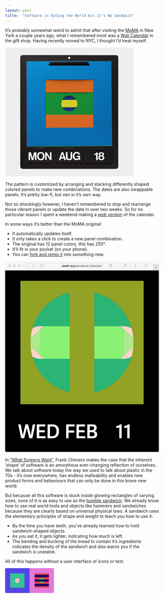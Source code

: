 ```yaml
---
layout: post
title:  "Software is Eating the World but it’s No Sandwich"
---
```


It’s probably somewhat weird to admit that after visiting the [MoMA][moma-nyc] in New York a couple years ago, what I remembered most was a [Wall Calendar][moma] in the gift shop. Having recently moved to NYC, I thought I’d treat myself.

<img src="/images/2015/software-and-sandwiches/irl.jpg" srcset="/images/2015/software-and-sandwiches/irl@2x.jpg 2x">

The pattern is customized by arranging and stacking differently shaped colored panels to make new combinations. The dates are also swappable panels. It’s pretty low-fi, but zen in it’s own way.

Not so shockingly however, I haven’t remembered to stop and rearrange those vibrant panels or update the date in over two weeks. So for no particular reason I spent a weekend making a [web version][project] of the calendar. 

In some ways it’s better than the  MoMA original:

-	It automatically updates itself.
-	It only takes a click to create a new panel combination.
-	The original has 12 panel colors, this has 255³.
-	It’ll fit in your pocket (on your phone).
-   You can [fork and remix it][gh] into something new.

<a href="https://github.com/pketh/perpetual-calendar">
	<img src="/images/2015/software-and-sandwiches/web10.png" srcset="/images/2015/software-and-sandwiches/web10@2x.png 2x" class="large">
</a>

In [“What Screens Want”][chimero], Frank Chimero makes the case that the inherent ‘shape’ of software is an amorphous ever-changing reflection of ourselves. We talk about software today the way we used to talk about plastic in the 70s - it’s now everywhere, has endless malleability and enables new product forms and behaviours that can only be done in this brave new world.

But because all this software is stuck inside glowing rectangles of varying sizes, none of it is as easy to use as the [humble sandwich][bret]. We already know how to use real world tools and objects like hammers and sandwiches because they are clearly based on universal physical laws. A sandwich uses the elementary principles of shape and weight to teach you how to use it:

- By the time you have teeth, you've already learned how to hold sandwich-shaped objects.
- As you eat it, it gets lighter, indicating how much is left.
- The bending and bucking of the bread to contain it’s ingredients indicates the density of the sandwich and also warns you if the sandwich is unstable.

All of this happens without a user interface of icons or text.

<img src="/images/2015/software-and-sandwiches/footer1.png" srcset="/images/2015/software-and-sandwiches/footer1@2x.png 2x" class="no-shadow" style="width: 80px; border-top-left-radius: 3px; border-bottom-left-radius: 3px;"><img src="/images/2015/software-and-sandwiches/footer2.png" srcset="/images/2015/software-and-sandwiches/footer2@2x.png 2x" class="no-shadow" style="width: 80px; border-top-right-radius: 3px; border-bottom-right-radius: 3px;">



[moma-nyc]:http://www.moma.org
[moma]:http://www.momastore.org/museum/moma/ProductDisplay?storeId=10001&catalogId=10451&langId=-1&categoryId=11526&parent_category_rn=26674&productId=164102&keyWord=Perpetual%20Wall%20Calendar&purpose=crawl
[project]:http://pketh.org/perpetual-calendar/
[gh]:https://github.com/pketh/perpetual-calendar
[chimero]:http://frankchimero.com/talks/what-screens-want/transcript/
[bret]:http://worrydream.com/#!/ABriefRantOnTheFutureOfInteractionDesign